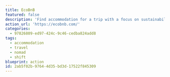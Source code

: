 ```yaml
---
title: EcoBnB
featured: false
description: 'Find accommodation for a trip with a focus on sustainability. Most locations get their electricity from renewable sources, you wont find loads of single-use plastics, they recycle more than 80% of their waste, etc.'
action_url: 'https://ecobnb.com/'
categories:
  - 97826809-ed97-424c-9c46-cedba824add8
tags:
  - accommodation
  - travel
  - nomad
  - shift
blueprint: action
id: 2ab5f02b-9764-4d35-bd3d-17522f845309
---
```

